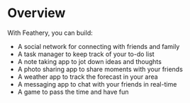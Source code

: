 # Overview

With Feathery, you can build:

- A social network for connecting with friends and family
- A task manager to keep track of your to-do list
- A note taking app to jot down ideas and thoughts
- A photo sharing app to share moments with your friends
- A weather app to track the forecast in your area
- A messaging app to chat with your friends in real-time
- A game to pass the time and have fun

